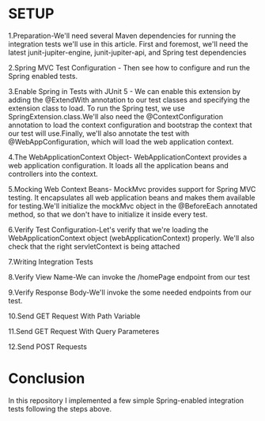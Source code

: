 
# SETUP
1.Preparation-We'll need several Maven dependencies for running the integration tests we'll use in this article. First and foremost, we'll need the latest junit-jupiter-engine, junit-jupiter-api, and Spring test dependencies

2.Spring MVC Test Configuration - Then see how to configure and run the Spring enabled tests.

3.Enable Spring in Tests with JUnit 5 - We can enable this extension by adding the @ExtendWith annotation to our test classes and specifying the extension class to load. To run the Spring test, we use SpringExtension.class.We'll also need the @ContextConfiguration annotation to load the context configuration and bootstrap the context that our test will use.Finally, we'll also annotate the test with @WebAppConfiguration, which will load the web application context.

4.The WebApplicationContext Object- WebApplicationContext provides a web application configuration. It loads all the application beans and controllers into the context.

5.Mocking Web Context Beans- MockMvc provides support for Spring MVC testing. It encapsulates all web application beans and makes them available for testing.We'll initialize the mockMvc object in the @BeforeEach annotated method, so that we don't have to initialize it inside every test.

6.Verify Test Configuration-Let's verify that we're loading the WebApplicationContext object (webApplicationContext) properly. We'll also check that the right servletContext is being attached

7.Writing Integration Tests

8.Verify View Name-We can invoke the /homePage endpoint from our test

9.Verify Response Body-We'll invoke the some needed endpoints from our test.

10.Send GET Request With Path Variable

11.Send GET Request With Query Parameteres

12.Send POST Requests

# Conclusion
In this repository I implemented a few simple Spring-enabled integration tests following the steps above.

